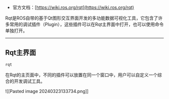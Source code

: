 + 官方文档：[https://wiki.ros.org/rqt](https://wiki.ros.org/rqt)

Rqt是ROS自带的基于Qt图形交互界面开发的多功能数据可视化工具，它包含了许多常用的调试插件（Plugin），这些插件可以在Rqt主界面中打开，也可以使用命令单独打开。

---
## Rqt主界面

```bash
rqt
```

在Rqt的主页面中，不同的插件可以放置在同一个窗口中，用户可以自定义一个综合的开发调试工具。

![[Pasted image 20240323133734.png]]